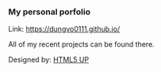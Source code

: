 ### My personal porfolio

Link: https://dungvo0111.github.io/

All of my recent projects can be found there. 

Designed by: [HTML5 UP](https://html5up.net)


